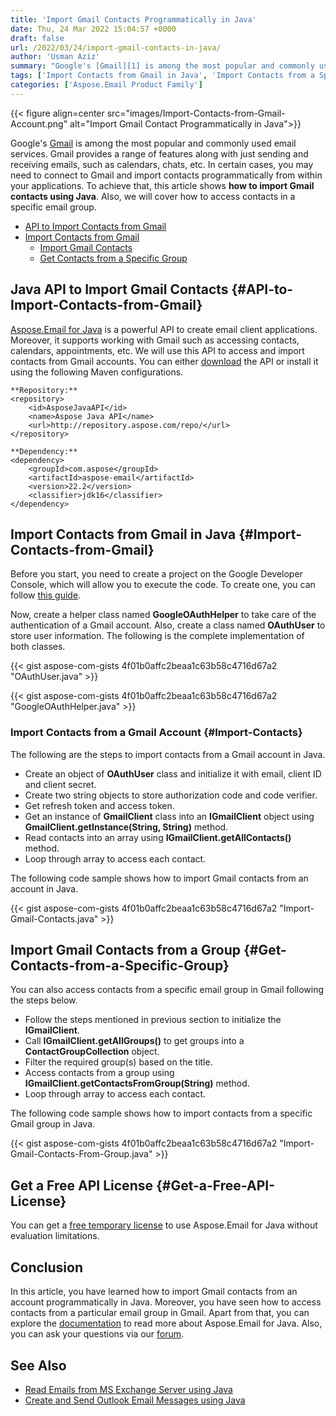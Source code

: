 ```yaml
---
title: 'Import Gmail Contacts Programmatically in Java'
date: Thu, 24 Mar 2022 15:04:57 +0000
draft: false
url: /2022/03/24/import-gmail-contacts-in-java/
author: 'Usman Aziz'
summary: "Google's [Gmail][1] is among the most popular and commonly used email services. Gmail provides a range of features along with just sending and receiving emails, such as calendars, chats, etc. In certain cases, you may need to connect to Gmail and import contacts programmatically from within your applications. To achieve that, this article shows **how to import Gmail contacts using Java**. Also, we will cover how to access contacts in a specific email group."
tags: ['Import Contacts from Gmail in Java', 'Import Contacts from a Specific Gmail Group in Java', 'Java API to Import Contacts from Gmail']
categories: ['Aspose.Email Product Family']
---
```




{{< figure align=center src="images/Import-Contacts-from-Gmail-Account.png" alt="Import Gmail Contact Programmatically in Java">}}


Google's [Gmail][2] is among the most popular and commonly used email services. Gmail provides a range of features along with just sending and receiving emails, such as calendars, chats, etc. In certain cases, you may need to connect to Gmail and import contacts programmatically from within your applications. To achieve that, this article shows **how to import Gmail contacts using Java**. Also, we will cover how to access contacts in a specific email group.

*   [API to Import Contacts from Gmail][3]
*   [Import Contacts from Gmail][4]
    *   [Import Gmail Contacts][5]
    *   [Get Contacts from a Specific Group][6]

## Java API to Import Gmail Contacts {#API-to-Import-Contacts-from-Gmail}

[Aspose.Email for Java][7] is a powerful API to create email client applications. Moreover, it supports working with Gmail such as accessing contacts, calendars, appointments, etc. We will use this API to access and import contacts from Gmail accounts. You can either [download][8] the API or install it using the following Maven configurations.

```
**Repository:**
<repository>
    <id>AsposeJavaAPI</id>
    <name>Aspose Java API</name>
    <url>http://repository.aspose.com/repo/</url>
</repository>

**Dependency:**
<dependency>
    <groupId>com.aspose</groupId>
    <artifactId>aspose-email</artifactId>
    <version>22.2</version>
    <classifier>jdk16</classifier>
</dependency>
```

## Import Contacts from Gmail in Java {#Import-Contacts-from-Gmail}

Before you start, you need to create a project on the Google Developer Console, which will allow you to execute the code. To create one, you can follow [this guide][9].

Now, create a helper class named **GoogleOAuthHelper** to take care of the authentication of a Gmail account. Also, create a class named **OAuthUser** to store user information. The following is the complete implementation of both classes.

{{< gist aspose-com-gists 4f01b0affc2beaa1c63b58c4716d67a2 "OAuthUser.java" >}}

{{< gist aspose-com-gists 4f01b0affc2beaa1c63b58c4716d67a2 "GoogleOAuthHelper.java" >}}

### Import Contacts from a Gmail Account {#Import-Contacts}

The following are the steps to import contacts from a Gmail account in Java.

*   Create an object of **OAuthUser** class and initialize it with email, client ID and client secret.
*   Create two string objects to store authorization code and code verifier.
*   Get refresh token and access token.
*   Get an instance of **GmailClient** class into an **IGmailClient** object using **GmailClient.getInstance(String, String)** method.
*   Read contacts into an array using **IGmailClient.getAllContacts()** method.
*   Loop through array to access each contact.

The following code sample shows how to import Gmail contacts from an account in Java.

{{< gist aspose-com-gists 4f01b0affc2beaa1c63b58c4716d67a2 "Import-Gmail-Contacts.java" >}}

## Import Gmail Contacts from a Group {#Get-Contacts-from-a-Specific-Group}

You can also access contacts from a specific email group in Gmail following the steps below.

*   Follow the steps mentioned in previous section to initialize the **IGmailClient**.
*   Call **IGmailClient.getAllGroups()** to get groups into a **ContactGroupCollection** object.
*   Filter the required group(s) based on the title.
*   Access contacts from a group using **IGmailClient.getContactsFromGroup(String)** method.
*   Loop through array to access each contact.

The following code sample shows how to import contacts from a specific Gmail group in Java.

{{< gist aspose-com-gists 4f01b0affc2beaa1c63b58c4716d67a2 "Import-Gmail-Contacts-From-Group.java" >}}

## Get a Free API License {#Get-a-Free-API-License}

You can get a [free temporary license][10] to use Aspose.Email for Java without evaluation limitations.

## Conclusion

In this article, you have learned how to import Gmail contacts from an account programmatically in Java. Moreover, you have seen how to access contacts from a particular email group in Gmail. Apart from that, you can explore the [documentation][11] to read more about Aspose.Email for Java. Also, you can ask your questions via our [forum][12].

## See Also

*   [Read Emails from MS Exchange Server using Java][13]
*   [Create and Send Outlook Email Messages using Java][14]




[1]: https://www.google.com/gmail/about/
[2]: https://www.google.com/gmail/about/
[3]: #API-to-Import-Contacts-from-Gmail
[4]: #Import-Contacts-from-Gmail
[5]: #Import-Contacts
[6]: #Get-Contacts-from-a-Specific-Group
[7]: https://products.aspose.com/email/java/
[8]: https://downloads.aspose.com/email/java/
[9]: https://docs.aspose.com/email/net/gmail-utility-features/#creating-project-in-google-developer-console
[10]: https://purchase.aspose.com/temporary-license
[11]: https://docs.aspose.com/email/java/
[12]: https://forum.aspose.com/
[13]: https://blog.aspose.com/2021/03/22/read-emails-from-ms-exchange-server-using-java/
[14]: https://blog.aspose.com/2020/05/20/create-and-send-outlook-email-messages-asynchronously-using-java/




